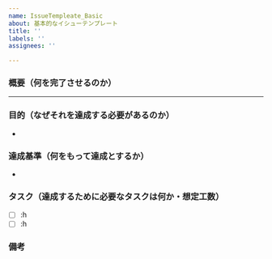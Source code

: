 ```yaml
---
name: IssueTempleate_Basic
about: 基本的なイシューテンプレート
title: ''
labels: ''
assignees: ''

---
```


### 概要（何を完了させるのか）
** **
### 目的（なぜそれを達成する必要があるのか）
- 

### 達成基準（何をもって達成とするか）
- 

### タスク（達成するために必要なタスクは何か・想定工数）
- [ ]  :h
- [ ]  :h 

### 備考
